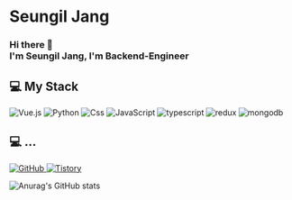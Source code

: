 # Seungil Jang
### Hi there 👋 </br>I'm Seungil Jang, I'm Backend-Engineer

## 💻 My Stack
<img alt="Vue.js" src="https://img.shields.io/badge/Vue.js-4FC08D?style=for-the-badge&logo=Vue.js&logoColor=white"> <img alt="Python" src="https://img.shields.io/badge/Python-3776AB?style=for-the-badge&logo=Python&logoColor=white"> <img alt="Css" src ="https://img.shields.io/badge/CSS3-1572B6.svg?&style=for-the-badge&logo=CSS3&logoColor=white"/> <img alt="JavaScript" src ="https://img.shields.io/badge/JavaScriipt-F7DF1E.svg?&style=for-the-badge&logo=JavaScript&logoColor=black"/> <img alt="typescript" src ="https://img.shields.io/badge/typescript-3178C6.svg?&style=for-the-badge&logo=typescript&logoColor=black"/> <img alt="redux" src ="https://img.shields.io/badge/redux-764ABC.svg?&style=for-the-badge&logo=redux&logoColor=white"/> <img alt="mongodb" src ="https://img.shields.io/badge/mongodb-47A248.svg?&style=for-the-badge&logo=mongodb&logoColor=white"/>

## 💻 ...
<a href = "https://github.com/SeungIlJang"><img alt="GitHub" src ="https://img.shields.io/badge/GitHub-181717.svg?&style=for-the-badge&logo=GitHub&logoColor=white"/>
</a> <a href = "https://seungil.tistory.com/"> <img alt="Tistory" src ="https://img.shields.io/badge/Tistory-white.svg?&style=for-the-badge"/></a>
</a> 


![Anurag's GitHub stats](https://github-readme-stats.vercel.app/api?username=SeungIlJang&show_icons=true&theme=radical)

<!--
**SeungIlJang/SeungIlJang** is a ✨ _special_ ✨ repository because its `README.md` (this file) appears on your GitHub profile.

Here are some ideas to get you started:

- 🔭 I’m currently working on ...
- 🌱 I’m currently learning ...
- 👯 I’m looking to collaborate on ...
- 🤔 I’m looking for help with ...
- 💬 Ask me about ...
- 📫 How to reach me: ...
- 😄 Pronouns: ...
- ⚡ Fun fact: ...
-->
